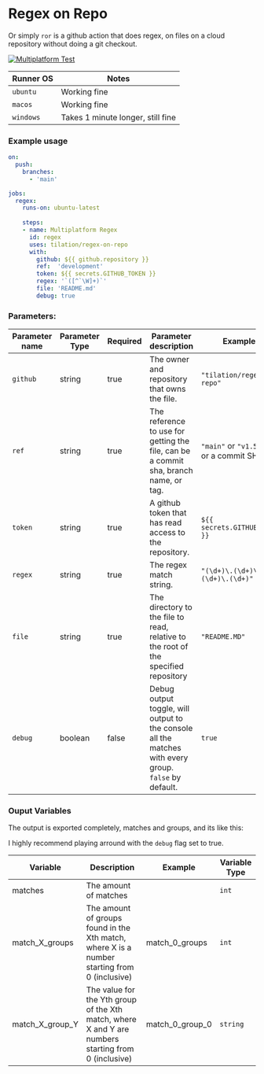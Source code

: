 # Regex on Repo

Or simply `ror` is a github action that does regex, on files on a cloud repository without doing a git checkout.

[![Multiplatform Test](https://github.com/Tilation/regex-on-repo/actions/workflows/main.yml/badge.svg)](https://github.com/Tilation/regex-on-repo/actions/workflows/main.yml)


Runner OS | Notes
---|---
`ubuntu` | Working fine
`macos` | Working fine
`windows` | Takes 1 minute longer, still fine

### Example usage

```yaml
on:
  push:
    branches:
      - 'main'

jobs:
  regex:
    runs-on: ubuntu-latest
   
    steps:
    - name: Multiplatform Regex
      id: regex
      uses: tilation/regex-on-repo
      with:
        github: ${{ github.repository }}
        ref:  'development'
        token: ${{ secrets.GITHUB_TOKEN }}
        regex: '`([^`\W]+)`'
        file: 'README.md'
        debug: true
```


### Parameters:

| Parameter name | Parameter Type |Required | Parameter description | Examples |
|---            |---        |---    |---                                      |---|
| `github`      | string    | true  | The owner and repository that owns the file. | `"tilation/regex-on-repo"` |
| `ref`         | string    | true  | The reference to use for getting the file, can be a commit sha, branch name, or tag.| `"main"` or `"v1.5.3.2"` or a commit SHA |
| `token`       | string    | true  | A github token that has read access to the repository.| `${{ secrets.GITHUB_TOKEN }}` |
| `regex`       | string    | true  | The regex match string. | `"(\d+)\.(\d+)\.(\d+)\.(\d+)"` |
| `file`        | string    | true  | The directory to the file to read, relative to the root of the specified repository | `"README.MD"` |
| `debug`       | boolean   | false | Debug output toggle, will output to the console all the matches with every group. `false` by default. | `true` |


### Ouput Variables

The output is exported completely, matches and groups, and its like this:

I highly recommend playing arround with the `debug` flag set to true.

| Variable | Description | Example | Variable Type|
|---|---|---|---|
| matches | The amount of matches | | `int`
| match_X_groups | The amount of groups found in the Xth match, where X is a number starting from 0 (inclusive) | match_0_groups | `int`
| match_X_group_Y | The value for the Yth group of the Xth match, where X and Y are numbers starting from 0 (inclusive) | match_0_group_0 | `string`

